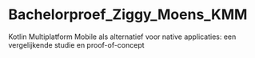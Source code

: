 # Bachelorproef_Ziggy_Moens_KMM
 Kotlin Multiplatform Mobile als alternatief voor native applicaties: een vergelijkende studie en proof-of-concept
